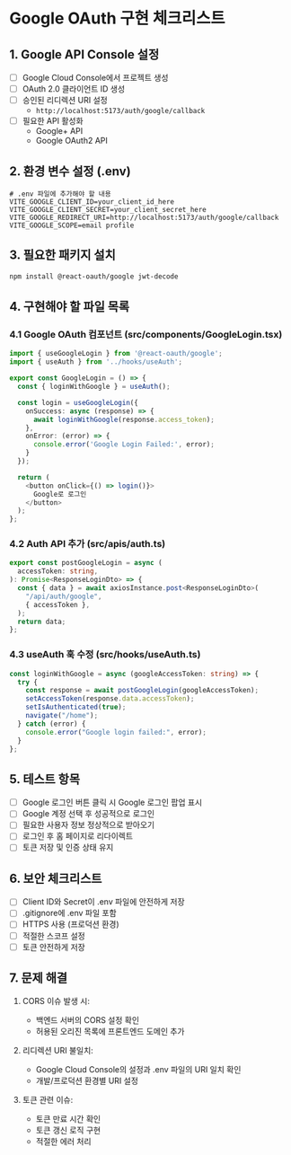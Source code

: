 # Google OAuth 구현 체크리스트

## 1. Google API Console 설정

- [ ] Google Cloud Console에서 프로젝트 생성
- [ ] OAuth 2.0 클라이언트 ID 생성
- [ ] 승인된 리디렉션 URI 설정
  - `http://localhost:5173/auth/google/callback`
- [ ] 필요한 API 활성화
  - Google+ API
  - Google OAuth2 API

## 2. 환경 변수 설정 (.env)

```plaintext
# .env 파일에 추가해야 할 내용
VITE_GOOGLE_CLIENT_ID=your_client_id_here
VITE_GOOGLE_CLIENT_SECRET=your_client_secret_here
VITE_GOOGLE_REDIRECT_URI=http://localhost:5173/auth/google/callback
VITE_GOOGLE_SCOPE=email profile
```

## 3. 필요한 패키지 설치

```bash
npm install @react-oauth/google jwt-decode
```

## 4. 구현해야 할 파일 목록

### 4.1 Google OAuth 컴포넌트 (src/components/GoogleLogin.tsx)

```typescript
import { useGoogleLogin } from '@react-oauth/google';
import { useAuth } from '../hooks/useAuth';

export const GoogleLogin = () => {
  const { loginWithGoogle } = useAuth();

  const login = useGoogleLogin({
    onSuccess: async (response) => {
      await loginWithGoogle(response.access_token);
    },
    onError: (error) => {
      console.error('Google Login Failed:', error);
    }
  });

  return (
    <button onClick={() => login()}>
      Google로 로그인
    </button>
  );
};
```

### 4.2 Auth API 추가 (src/apis/auth.ts)

```typescript
export const postGoogleLogin = async (
  accessToken: string,
): Promise<ResponseLoginDto> => {
  const { data } = await axiosInstance.post<ResponseLoginDto>(
    "/api/auth/google",
    { accessToken },
  );
  return data;
};
```

### 4.3 useAuth 훅 수정 (src/hooks/useAuth.ts)

```typescript
const loginWithGoogle = async (googleAccessToken: string) => {
  try {
    const response = await postGoogleLogin(googleAccessToken);
    setAccessToken(response.data.accessToken);
    setIsAuthenticated(true);
    navigate("/home");
  } catch (error) {
    console.error("Google login failed:", error);
  }
};
```

## 5. 테스트 항목

- [ ] Google 로그인 버튼 클릭 시 Google 로그인 팝업 표시
- [ ] Google 계정 선택 후 성공적으로 로그인
- [ ] 필요한 사용자 정보 정상적으로 받아오기
- [ ] 로그인 후 홈 페이지로 리다이렉트
- [ ] 토큰 저장 및 인증 상태 유지

## 6. 보안 체크리스트

- [ ] Client ID와 Secret이 .env 파일에 안전하게 저장
- [ ] .gitignore에 .env 파일 포함
- [ ] HTTPS 사용 (프로덕션 환경)
- [ ] 적절한 스코프 설정
- [ ] 토큰 안전하게 저장

## 7. 문제 해결

1. CORS 이슈 발생 시:

   - 백엔드 서버의 CORS 설정 확인
   - 허용된 오리진 목록에 프론트엔드 도메인 추가

2. 리디렉션 URI 불일치:

   - Google Cloud Console의 설정과 .env 파일의 URI 일치 확인
   - 개발/프로덕션 환경별 URI 설정

3. 토큰 관련 이슈:
   - 토큰 만료 시간 확인
   - 토큰 갱신 로직 구현
   - 적절한 에러 처리

